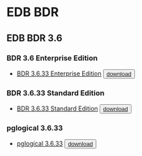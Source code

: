 # EDB BDR

## EDB BDR 3.6

### BDR 3.6 Enterprise Edition

* [BDR 3.6.33 Enterprise Edition](https://media.githubusercontent.com/media/EnterpriseDB/docs-archive/main/docs/bdr/3.6/bdr3.6.33-ee.pdf) <button>[download](https://media.githubusercontent.com//media/EnterpriseDB/docs-archive/main/docs/bdr/3.6/bdr3.6.33-ee.pdf?download=true)</button>

### BDR 3.6.33 Standard Edition
* [BDR 3.6.33 Standard Edition](https://media.githubusercontent.com/media/EnterpriseDB/docs-archive/main/docs/bdr/3.6/bdr3.6.33-se.pdf) <button>[download](https://media.githubusercontent.com//media/EnterpriseDB/docs-archive/main/docs/bdr/3.6/bdr3.6.33-se.pdf?download=true)</button>

### pglogical 3.6.33
* [pglogical 3.6.33](https://media.githubusercontent.com/media/EnterpriseDB/docs-archive/main/docs/bdr/3.6/pglogical3.6.33.pdf) <button>[download](https://media.githubusercontent.com//media/EnterpriseDB/docs-archive/main/docs/bdr/3.6/pglogical3.6.33.pdf?download=true)</button>